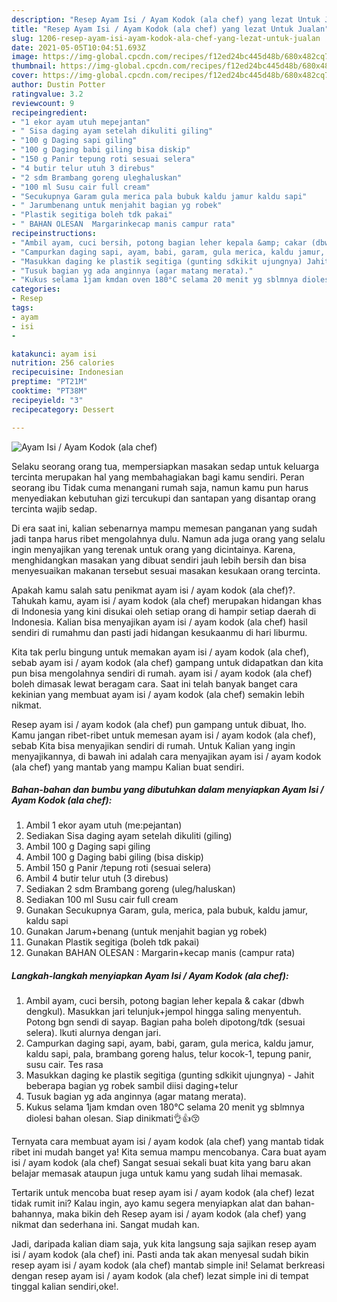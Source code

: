 ```yaml
---
description: "Resep Ayam Isi / Ayam Kodok (ala chef) yang lezat Untuk Jualan"
title: "Resep Ayam Isi / Ayam Kodok (ala chef) yang lezat Untuk Jualan"
slug: 1206-resep-ayam-isi-ayam-kodok-ala-chef-yang-lezat-untuk-jualan
date: 2021-05-05T10:04:51.693Z
image: https://img-global.cpcdn.com/recipes/f12ed24bc445d48b/680x482cq70/ayam-isi-ayam-kodok-ala-chef-foto-resep-utama.jpg
thumbnail: https://img-global.cpcdn.com/recipes/f12ed24bc445d48b/680x482cq70/ayam-isi-ayam-kodok-ala-chef-foto-resep-utama.jpg
cover: https://img-global.cpcdn.com/recipes/f12ed24bc445d48b/680x482cq70/ayam-isi-ayam-kodok-ala-chef-foto-resep-utama.jpg
author: Dustin Potter
ratingvalue: 3.2
reviewcount: 9
recipeingredient:
- "1 ekor ayam utuh mepejantan"
- " Sisa daging ayam setelah dikuliti giling"
- "100 g Daging sapi giling"
- "100 g Daging babi giling bisa diskip"
- "150 g Panir tepung roti sesuai selera"
- "4 butir telur utuh 3 direbus"
- "2 sdm Brambang goreng uleghaluskan"
- "100 ml Susu cair full cream"
- "Secukupnya Garam gula merica pala bubuk kaldu jamur kaldu sapi"
- " Jarumbenang untuk menjahit bagian yg robek"
- "Plastik segitiga boleh tdk pakai"
- " BAHAN OLESAN  Margarinkecap manis campur rata"
recipeinstructions:
- "Ambil ayam, cuci bersih, potong bagian leher kepala &amp; cakar (dbwh dengkul). Masukkan jari telunjuk+jempol hingga saling menyentuh. Potong bgn sendi di sayap. Bagian paha boleh dipotong/tdk (sesuai selera). Ikuti alurnya dengan jari."
- "Campurkan daging sapi, ayam, babi, garam, gula merica, kaldu jamur, kaldu sapi, pala, brambang goreng halus, telur kocok-1, tepung panir, susu cair. Tes rasa"
- "Masukkan daging ke plastik segitiga (gunting sdkikit ujungnya) Jahit beberapa bagian yg robek sambil diisi daging+telur"
- "Tusuk bagian yg ada anginnya (agar matang merata)."
- "Kukus selama 1jam kmdan oven 180°C selama 20 menit yg sblmnya diolesi bahan olesan. Siap dinikmati👌👍😚"
categories:
- Resep
tags:
- ayam
- isi
- 

katakunci: ayam isi  
nutrition: 256 calories
recipecuisine: Indonesian
preptime: "PT21M"
cooktime: "PT38M"
recipeyield: "3"
recipecategory: Dessert

---
```



![Ayam Isi / Ayam Kodok (ala chef)](https://img-global.cpcdn.com/recipes/f12ed24bc445d48b/680x482cq70/ayam-isi-ayam-kodok-ala-chef-foto-resep-utama.jpg)

Selaku seorang orang tua, mempersiapkan masakan sedap untuk keluarga tercinta merupakan hal yang membahagiakan bagi kamu sendiri. Peran seorang ibu Tidak cuma menangani rumah saja, namun kamu pun harus menyediakan kebutuhan gizi tercukupi dan santapan yang disantap orang tercinta wajib sedap.

Di era  saat ini, kalian sebenarnya mampu memesan panganan yang sudah jadi tanpa harus ribet mengolahnya dulu. Namun ada juga orang yang selalu ingin menyajikan yang terenak untuk orang yang dicintainya. Karena, menghidangkan masakan yang dibuat sendiri jauh lebih bersih dan bisa menyesuaikan makanan tersebut sesuai masakan kesukaan orang tercinta. 



Apakah kamu salah satu penikmat ayam isi / ayam kodok (ala chef)?. Tahukah kamu, ayam isi / ayam kodok (ala chef) merupakan hidangan khas di Indonesia yang kini disukai oleh setiap orang di hampir setiap daerah di Indonesia. Kalian bisa menyajikan ayam isi / ayam kodok (ala chef) hasil sendiri di rumahmu dan pasti jadi hidangan kesukaanmu di hari liburmu.

Kita tak perlu bingung untuk memakan ayam isi / ayam kodok (ala chef), sebab ayam isi / ayam kodok (ala chef) gampang untuk didapatkan dan kita pun bisa mengolahnya sendiri di rumah. ayam isi / ayam kodok (ala chef) boleh dimasak lewat beragam cara. Saat ini telah banyak banget cara kekinian yang membuat ayam isi / ayam kodok (ala chef) semakin lebih nikmat.

Resep ayam isi / ayam kodok (ala chef) pun gampang untuk dibuat, lho. Kamu jangan ribet-ribet untuk memesan ayam isi / ayam kodok (ala chef), sebab Kita bisa menyajikan sendiri di rumah. Untuk Kalian yang ingin menyajikannya, di bawah ini adalah cara menyajikan ayam isi / ayam kodok (ala chef) yang mantab yang mampu Kalian buat sendiri.

<!--inarticleads1-->

##### Bahan-bahan dan bumbu yang dibutuhkan dalam menyiapkan Ayam Isi / Ayam Kodok (ala chef):

1. Ambil 1 ekor ayam utuh (me:pejantan)
1. Sediakan  Sisa daging ayam setelah dikuliti (giling)
1. Ambil 100 g Daging sapi giling
1. Ambil 100 g Daging babi giling (bisa diskip)
1. Ambil 150 g Panir /tepung roti (sesuai selera)
1. Ambil 4 butir telur utuh (3 direbus)
1. Sediakan 2 sdm Brambang goreng (uleg/haluskan)
1. Sediakan 100 ml Susu cair full cream
1. Gunakan Secukupnya Garam, gula, merica, pala bubuk, kaldu jamur, kaldu sapi
1. Gunakan  Jarum+benang (untuk menjahit bagian yg robek)
1. Gunakan Plastik segitiga (boleh tdk pakai)
1. Gunakan  BAHAN OLESAN : Margarin+kecap manis (campur rata)




<!--inarticleads2-->

##### Langkah-langkah menyiapkan Ayam Isi / Ayam Kodok (ala chef):

1. Ambil ayam, cuci bersih, potong bagian leher kepala &amp; cakar (dbwh dengkul). Masukkan jari telunjuk+jempol hingga saling menyentuh. Potong bgn sendi di sayap. Bagian paha boleh dipotong/tdk (sesuai selera). Ikuti alurnya dengan jari.
1. Campurkan daging sapi, ayam, babi, garam, gula merica, kaldu jamur, kaldu sapi, pala, brambang goreng halus, telur kocok-1, tepung panir, susu cair. Tes rasa
1. Masukkan daging ke plastik segitiga (gunting sdkikit ujungnya) - Jahit beberapa bagian yg robek sambil diisi daging+telur
1. Tusuk bagian yg ada anginnya (agar matang merata).
1. Kukus selama 1jam kmdan oven 180°C selama 20 menit yg sblmnya diolesi bahan olesan. Siap dinikmati👌👍😚




Ternyata cara membuat ayam isi / ayam kodok (ala chef) yang mantab tidak ribet ini mudah banget ya! Kita semua mampu mencobanya. Cara buat ayam isi / ayam kodok (ala chef) Sangat sesuai sekali buat kita yang baru akan belajar memasak ataupun juga untuk kamu yang sudah lihai memasak.

Tertarik untuk mencoba buat resep ayam isi / ayam kodok (ala chef) lezat tidak rumit ini? Kalau ingin, ayo kamu segera menyiapkan alat dan bahan-bahannya, maka bikin deh Resep ayam isi / ayam kodok (ala chef) yang nikmat dan sederhana ini. Sangat mudah kan. 

Jadi, daripada kalian diam saja, yuk kita langsung saja sajikan resep ayam isi / ayam kodok (ala chef) ini. Pasti anda tak akan menyesal sudah bikin resep ayam isi / ayam kodok (ala chef) mantab simple ini! Selamat berkreasi dengan resep ayam isi / ayam kodok (ala chef) lezat simple ini di tempat tinggal kalian sendiri,oke!.

